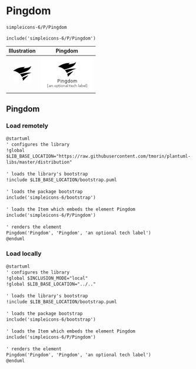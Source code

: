 # Pingdom


```text
simpleicons-6/P/Pingdom
```

```text
include('simpleicons-6/P/Pingdom')
```



| Illustration | Pingdom |
| :---: | :---: |
| ![illustration for Illustration](../../simpleicons-6/P/Pingdom.png) | ![illustration for Pingdom](../../simpleicons-6/P/Pingdom.Local.png) |




## Pingdom

### Load remotely
```plantuml
@startuml
' configures the library
!global $LIB_BASE_LOCATION="https://raw.githubusercontent.com/tmorin/plantuml-libs/master/distribution"

' loads the library's bootstrap
!include $LIB_BASE_LOCATION/bootstrap.puml

' loads the package bootstrap
include('simpleicons-6/bootstrap')

' loads the Item which embeds the element Pingdom
include('simpleicons-6/P/Pingdom')

' renders the element
Pingdom('Pingdom', 'Pingdom', 'an optional tech label')
@enduml
```

### Load locally
```plantuml
@startuml
' configures the library
!global $INCLUSION_MODE="local"
!global $LIB_BASE_LOCATION="../.."

' loads the library's bootstrap
!include $LIB_BASE_LOCATION/bootstrap.puml

' loads the package bootstrap
include('simpleicons-6/bootstrap')

' loads the Item which embeds the element Pingdom
include('simpleicons-6/P/Pingdom')

' renders the element
Pingdom('Pingdom', 'Pingdom', 'an optional tech label')
@enduml
```

